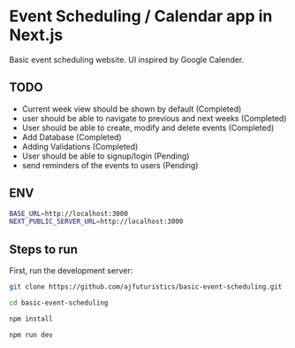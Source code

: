# Event Scheduling / Calendar app in Next.js

Basic event scheduling website. UI inspired by Google Calender.

## TODO

- Current week view should be shown by default (Completed)
- user should be able to navigate to previous and next weeks (Completed)
- User should be able to create, modify and delete events (Completed)
- Add Database (Completed)
- Adding Validations (Completed)
- User should be able to signup/login (Pending)
- send reminders of the events to users (Pending)

## ENV

```bash
BASE_URL=http://localhost:3000
NEXT_PUBLIC_SERVER_URL=http://localhost:3000
```

## Steps to run

First, run the development server:

```bash
git clone https://github.com/ajfuturistics/basic-event-scheduling.git

cd basic-event-scheduling

npm install

npm run dev
```
